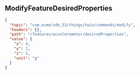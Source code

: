 ## ModifyFeatureDesiredProperties

```json
{
  "topic": "com.acme/xdk_53/things/twin/commands/modify",
  "headers": {},
  "path": "/features/accelerometer/desiredProperties",
  "value": {
    "x": 4,
    "y": 3,
    "z": 5,
    "unit": "g"
  }
}
```